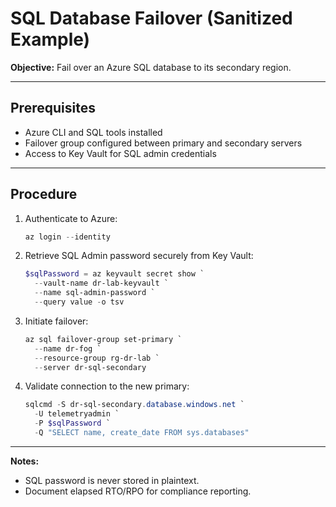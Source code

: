 # SQL Database Failover (Sanitized Example)

**Objective:** Fail over an Azure SQL database to its secondary region.

---

## Prerequisites
- Azure CLI and SQL tools installed
- Failover group configured between primary and secondary servers
- Access to Key Vault for SQL admin credentials

---

## Procedure

1. Authenticate to Azure:
   ```powershell
   az login --identity
   ```

2. Retrieve SQL Admin password securely from Key Vault:

   ```powershell
   $sqlPassword = az keyvault secret show `
     --vault-name dr-lab-keyvault `
     --name sql-admin-password `
     --query value -o tsv
   ```

3. Initiate failover:

   ```powershell
   az sql failover-group set-primary `
     --name dr-fog `
     --resource-group rg-dr-lab `
     --server dr-sql-secondary
   ```

4. Validate connection to the new primary:

   ```powershell
   sqlcmd -S dr-sql-secondary.database.windows.net `
     -U telemetryadmin `
     -P $sqlPassword `
     -Q "SELECT name, create_date FROM sys.databases"
   ```

---

**Notes:**

* SQL password is never stored in plaintext.
* Document elapsed RTO/RPO for compliance reporting.


